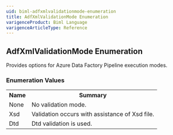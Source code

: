 ```yaml
---
uid: biml-adfxmlvalidationmode-enumeration
title: AdfXmlValidationMode Enumeration
varigenceProduct: Biml Language
varigenceArticleType: Reference
---
```


## AdfXmlValidationMode Enumeration<div class="LanguageSummary"><div class ="SummaryItem">Provides options for Azure Data Factory Pipeline execution modes.</div></div><div class="EnumValueGroup">### Enumeration Values<table id="EnumValue" class="MemberList"><tbody><tr><th class="MemberNameColumnHeader">Name</th><th class="MemberSummaryColumnHeader">Summary</th></tr><tr class="cd0"><td class="MemberName">None</td><td class="MemberSummary"><div class ="SummaryItem">No validation mode.</div></td></tr><tr class="cd1"><td class="MemberName">Xsd</td><td class="MemberSummary"><div class ="SummaryItem">Validation occurs with assistance of Xsd file.</div></td></tr><tr class="cd0"><td class="MemberName">Dtd</td><td class="MemberSummary"><div class ="SummaryItem">Dtd validation is used.</div></td></tr></tbody></table></div>